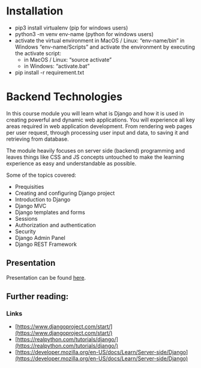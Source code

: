 # Installation

- pip3 install virtualenv (pip for windows users)
- python3 -m venv env-name (python for windows users)
- activate the virtual environment
    in MacOS / Linux: “env-name/bin”
    in Windows “env-name/Scripts”
    and activate the environment by executing the activate script:
    - in MacOS / Linux: “source activate”
    - in Windows: “activate.bat”
- pip install -r requirement.txt

# Backend Technologies

In this course module you will learn what is Django and how it is used in creating powerful and dynamic web applications. You will experience all key areas required in web application development. From rendering web pages per user request, through processing user input and data, to saving it and retrieving from database.

The module heavily focuses on server side (backend) programming and leaves things like CSS and JS concepts untouched to make the learning experience as easy and understandable as possible.

Some of the topics covered:
- Prequisities
- Creating and configuring Django project
- Introduction to Django
- Django MVC
- Django templates and forms
- Sessions
- Authorization and authentication
- Security
- Django Admin Panel
- Django REST Framework

## Presentation
Presentation can be found [here](https://gitlab.com/sda-international/program/python/16-backend/-/wikis/uploads/9517a1118fb141a36d511dc4fe9b74f7/Backend_Technologies.pdf).


## Further reading:

### Links
- [https://www.djangoproject.com/start/](https://www.djangoproject.com/start/)
- [https://realpython.com/tutorials/django/](https://realpython.com/tutorials/django/)
- [https://developer.mozilla.org/en-US/docs/Learn/Server-side/Django](https://developer.mozilla.org/en-US/docs/Learn/Server-side/Django)